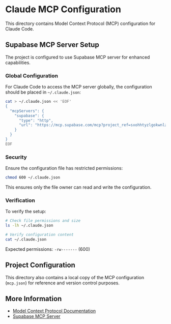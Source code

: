 # Claude MCP Configuration

This directory contains Model Context Protocol (MCP) configuration for Claude Code.

## Supabase MCP Server Setup

The project is configured to use Supabase MCP server for enhanced capabilities.

### Global Configuration

For Claude Code to access the MCP server globally, the configuration should be placed in `~/.claude.json`:

```bash
cat > ~/.claude.json << 'EOF'
{
  "mcpServers": {
    "supabase": {
      "type": "http",
      "url": "https://mcp.supabase.com/mcp?project_ref=sxohhtyzlgokwnlzbbrf"
    }
  }
}
EOF
```

### Security

Ensure the configuration file has restricted permissions:

```bash
chmod 600 ~/.claude.json
```

This ensures only the file owner can read and write the configuration.

### Verification

To verify the setup:

```bash
# Check file permissions and size
ls -lh ~/.claude.json

# Verify configuration content
cat ~/.claude.json
```

Expected permissions: `-rw-------` (600)

## Project Configuration

This directory also contains a local copy of the MCP configuration (`mcp.json`) for reference and version control purposes.

## More Information

- [Model Context Protocol Documentation](https://modelcontextprotocol.io/)
- [Supabase MCP Server](https://supabase.com/docs/guides/mcp)
